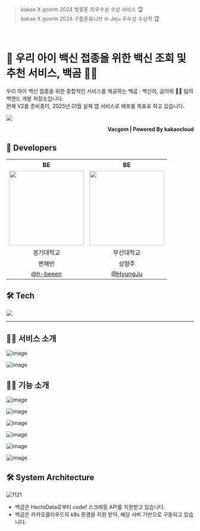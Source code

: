 >  kakao X goorm 2024 벚꽃톤 최우수상 수상 서비스 🏆<br>
>  kakao X goorm 2024 구름톤유니브 In Jeju 우수상 수상작 🏆 

<br>

# 💉 우리 아이 백신 접종을 위한 백신 조회 및 추천 서비스, 백곰 🐻‍❄️

우리 아이 백신 접종을 위한 종합적인 서비스를 제공하는 백곰 : 백신아, 곰아워 🐻‍❄️ 팀의 백엔드 개발 저장소입니다. <br>
현재 V2를 준비중이, 2025년 01월 실제 앱 서비스로 배포를 목표로 하고 있습니다.

![](https://github.com/goormthon-Univ/2024_BEOTKKOTTHON_TEAM_4_FE/assets/53892427/c89039ca-a866-452c-b372-79537abbc4d0)

<div align="right"><b>Vacgom | Powered By kakaocloud</b></div>


## 🌸 Developers

<div align="center">
<table>
  <tr>
    <th style="text-align: center;">BE</th>
    <th style="text-align: center;">BE</th>
  </tr>
  <tr>
    <td style="text-align: center;">
      <img style="width: 200px;" src="https://avatars.githubusercontent.com/u/112257466?v=4" />
    </td>
    <td style="text-align: center;">
      <img style="width: 200px;" src="https://avatars.githubusercontent.com/u/9509286?v=4" />
    </td>
  </tr>
  <tr>
    <td style="text-align: center;">경기대학교</td>
    <td style="text-align: center;">부산대학교</td>
  </tr>
  <tr>
    <td style="text-align: center;">변해빈</td>
    <td style="text-align: center;">성형주</td>
  </tr>
  <tr>
    <td style="text-align: center;">
      <a href="https://github.com/h-beeen">@h-beeen</a>
    </td>
    <td style="text-align: center;">
      <a href="https://github.com/HyungJu">@HyungJu</a>
    </td>
  </tr>
</table>
</div>

## 🛠️ Tech
<img src="https://skillicons.dev/icons?i=kotlin,spring,aws,mysql"/>

----
## 🐻‍❄️ 서비스 소개
![image](https://github.com/goormthon-Univ/2024_BEOTKKOTTHON_TEAM_4_FE/assets/53892427/1a322e85-c6d7-4fd1-a664-2e2c61c30f91)

![image](https://github.com/user-attachments/assets/84877b3e-c1be-4e44-84ce-8de9acd4cc54)


## 🐻‍❄️ 기능 소개
![image](https://github.com/user-attachments/assets/85b99085-764c-4f07-916e-c318040a627e)

![image](https://github.com/user-attachments/assets/9aa0ce62-03cd-4258-84f0-d3302e6f7141)

![image](https://github.com/user-attachments/assets/70b8c7cd-dca5-48cf-907b-16a03e16d4cf)

![image](https://github.com/user-attachments/assets/528ea8c9-f3d6-456b-b606-84de00028446)

![image](https://github.com/user-attachments/assets/11e84f44-ef24-4278-bec6-ba772ad82586)

![image](https://github.com/user-attachments/assets/039c9985-c117-4a1f-949f-c8b96aa1e01d)



## 🛠️ System Architecture
![1121](https://github.com/user-attachments/assets/ab349bf6-6944-46a8-a27f-a29462ec2dbc)

- 백곰은 HectoData로부터 codef 스크래핑 API를 지원받고 있습니다.
- 백곰은 카카오클라우드의 k8s 환경을 지원 받아, 해당 서버 기반으로 구동되고 있습니다. 